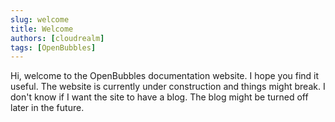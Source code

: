 ```yaml
---
slug: welcome
title: Welcome
authors: [cloudrealm]
tags: [OpenBubbles]
---
```


Hi, welcome to the OpenBubbles documentation website. I hope you find it useful. The website is currently under construction and things might break. 
I don't know if I want the site to have a blog. The blog might be turned off later in the future. 
